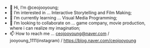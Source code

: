 - 👋 Hi, I’m @ceojooyoung;
- 👀 I’m interested in ... Interactive Storytelling and Film Making;
- 🌱 I’m currently learning ... Visual Media Programming;
- 💞️ I’m looking to collaborate on ... game company, movie production, where i can realize my imagination;
- 📫 How to reach me ... ceojooyoung@naver.com / jooyoung_1111(instagram) / https://blog.naver.com/ceojooyoung

<!---
ceojooyoung/ceojooyoung is a ✨ special ✨ repository because its `README.md` (this file) appears on your GitHub profile.
You can click the Preview link to take a look at your changes.
--->
